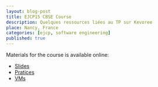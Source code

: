 ```yaml
---
layout: blog-post 
title: EJCP15 CBSE Course 
description: Quelques ressources liées au TP sur Kevoree
place: Nancy, France
categories: [ejcp, software engineering]
published: true
---
```


Materials for the course is available online:

-	[Slides](../../../docs/EJCPSlides.zip)
-	[Pratices](https://github.com/barais/EJCP15)
-	[VMs](https://transfert.inria.fr/fichiers/e932168c501a48f2f58d9bcd8686c7fa/EJCP15.ova)
